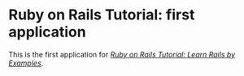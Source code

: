 # Ruby on Rails Tutorial: first application

This is the first application for [*Ruby on Rails Tutorial: Learn Rails by Examples*](http://railstutorial.org/).